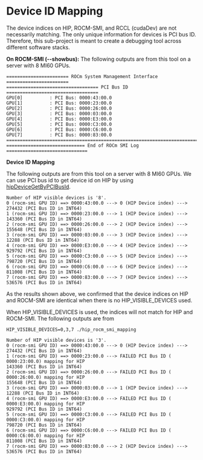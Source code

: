 # Device ID Mapping

The device indices on HIP, ROCM-SMI, and RCCL (cudaDev) are not necessarily matching. The only unique information for devices is PCI bus ID. Therefore, this sub-project is meant to create a debugging tool across different software stacks. 



**On ROCM-SMI (--showbus):**
The following outputs are from this tool on a server with 8 MI60 GPUs.
```
======================= ROCm System Management Interface =======================
================================== PCI Bus ID ==================================
GPU[0]          : PCI Bus: 0000:43:00.0
GPU[1]          : PCI Bus: 0000:23:00.0
GPU[2]          : PCI Bus: 0000:26:00.0
GPU[3]          : PCI Bus: 0000:03:00.0
GPU[4]          : PCI Bus: 0000:E3:00.0
GPU[5]          : PCI Bus: 0000:C3:00.0
GPU[6]          : PCI Bus: 0000:C6:00.0
GPU[7]          : PCI Bus: 0000:83:00.0
================================================================================
============================= End of ROCm SMI Log ==============================
```


**Device ID Mapping**

The following outputs are from this tool on a server with 8 MI60 GPUs. We can use PCI bus id to get device id on HIP by using [hipDeviceGetByPCIBusId](https://rocmdocs.amd.com/en/latest/ROCm_API_References/HIP_API/Initialization-and-Version.html?highlight=hipDeviceGetByPCIBusId#hipdevicegetbypcibusid).

```
Number of HIP visible devices is '8'.
0 (rocm-smi GPU ID) ==> 0000:43:00.0 ---> 0 (HIP Device index) ---> 274432 (PCI Bus ID in INT64)
1 (rocm-smi GPU ID) ==> 0000:23:00.0 ---> 1 (HIP Device index) ---> 143360 (PCI Bus ID in INT64)
2 (rocm-smi GPU ID) ==> 0000:26:00.0 ---> 2 (HIP Device index) ---> 155648 (PCI Bus ID in INT64)
3 (rocm-smi GPU ID) ==> 0000:03:00.0 ---> 3 (HIP Device index) ---> 12288 (PCI Bus ID in INT64)
4 (rocm-smi GPU ID) ==> 0000:E3:00.0 ---> 4 (HIP Device index) ---> 929792 (PCI Bus ID in INT64)
5 (rocm-smi GPU ID) ==> 0000:C3:00.0 ---> 5 (HIP Device index) ---> 798720 (PCI Bus ID in INT64)
6 (rocm-smi GPU ID) ==> 0000:C6:00.0 ---> 6 (HIP Device index) ---> 811008 (PCI Bus ID in INT64)
7 (rocm-smi GPU ID) ==> 0000:83:00.0 ---> 7 (HIP Device index) ---> 536576 (PCI Bus ID in INT64)
```

As the results shown above, we confirmed that the device indices on HIP and ROCM-SMI are identical when there is no HIP_VISIBLE_DEVICES used.


When HIP_VISIBLE_DEVICES is used, the indices will not match for HIP and ROCM-SMI. The following outputs are from
```
HIP_VISIBLE_DEVICES=0,3,7 ./hip_rocm_smi_mapping
```
```
Number of HIP visible devices is '3'.
0 (rocm-smi GPU ID) ==> 0000:43:00.0 ---> 0 (HIP Device index) ---> 274432 (PCI Bus ID in INT64)
1 (rocm-smi GPU ID) ==> 0000:23:00.0 ---> FAILED PCI Bus ID ( 0000:23:00.0) mapping for HIP
143360 (PCI Bus ID in INT64)
2 (rocm-smi GPU ID) ==> 0000:26:00.0 ---> FAILED PCI Bus ID ( 0000:26:00.0) mapping for HIP
155648 (PCI Bus ID in INT64)
3 (rocm-smi GPU ID) ==> 0000:03:00.0 ---> 1 (HIP Device index) ---> 12288 (PCI Bus ID in INT64)
4 (rocm-smi GPU ID) ==> 0000:E3:00.0 ---> FAILED PCI Bus ID ( 0000:E3:00.0) mapping for HIP
929792 (PCI Bus ID in INT64)
5 (rocm-smi GPU ID) ==> 0000:C3:00.0 ---> FAILED PCI Bus ID ( 0000:C3:00.0) mapping for HIP
798720 (PCI Bus ID in INT64)
6 (rocm-smi GPU ID) ==> 0000:C6:00.0 ---> FAILED PCI Bus ID ( 0000:C6:00.0) mapping for HIP
811008 (PCI Bus ID in INT64)
7 (rocm-smi GPU ID) ==> 0000:83:00.0 ---> 2 (HIP Device index) ---> 536576 (PCI Bus ID in INT64)

```